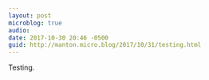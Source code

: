 ```yaml
---
layout: post
microblog: true
audio: 
date: 2017-10-30 20:46 -0500
guid: http://manton.micro.blog/2017/10/31/testing.html
---
```

Testing.
